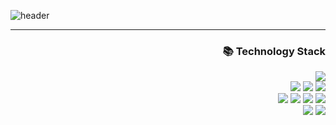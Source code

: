 
![header](https://capsule-render.vercel.app/api?type=waving&animation=scaleIn&color=gradient&height=170&section=header&text=Hongmee's%20GitHub🌿&fontSize=40&fontAlignY=25&fontAlign=75&desc=Faithfulnessmakes%20all%20things%20possible&descAlign=78&descAlignY=38&descSize=15)
<hr>
<div align="right">
  <h3>📚 Technology Stack</h3>
  <img src="https://img.shields.io/badge/java-007396?style=flat-square&logo=java&logoColor=white"/>
  <br>
  <img src="https://img.shields.io/badge/spring-6DB33F?style=flat-square&logo=spring&logoColor=white"/>
  <img src="https://img.shields.io/badge/eclipseide-2C2255?style=flat-square&logo=eclipseide&logoColor=white"/>
  <img src="https://img.shields.io/badge/oracle-F80000?style=flat-square&logo=oracle&logoColor=white">
  <br>
  <img src="https://img.shields.io/badge/html5-E34F26?style=flat-square&logo=html5&logoColor=black"/>
  <img src="https://img.shields.io/badge/css-1572B6?style=flat-square&logo=css3&logoColor=black"/>
  <img src="https://img.shields.io/badge/JavaScript-F7DF1E?style=flat-square&logo=JavaScript&logoColor=black"/>
  <img src="https://img.shields.io/badge/jquery-0769AD?style=flat-square&logo=jquery&logoColor=black"/>
  <br>
  <img src="https://img.shields.io/badge/github-181717?style=flat-square&logo=github&logoColor=white">
  <img src="https://img.shields.io/badge/git-F05032?style=flat-square&logo=git&logoColor=white">
 

</div>
